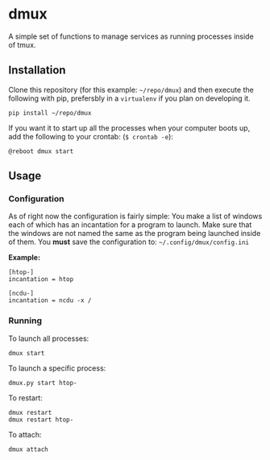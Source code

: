 # dmux

A simple set of functions to manage services as running processes inside of tmux.

## Installation

Clone this repository (for this example: `~/repo/dmux`) and then execute the following with pip, prefersbly in a `virtualenv` if you plan on developing it.

```
pip install ~/repo/dmux
```

If you want it to start up all the processes when your computer boots up, add the following to your crontab: (`$ crontab -e`):

```
@reboot dmux start
```

## Usage

### Configuration

As of right now the configuration is fairly simple: You make a list of windows each of which has an incantation for a program to launch. Make sure that the windows are not named the same as the program being launched inside of them. You **must** save the configuration to: `~/.config/dmux/config.ini`

**Example:**

```
[htop-]
incantation = htop

[ncdu-]
incantation = ncdu -x /
```

### Running

To launch all processes:

```
dmux start
```

To launch a specific process:
```
dmux.py start htop-
```

To restart:

```
dmux restart
dmux restart htop-
```

To attach:

```
dmux attach
```